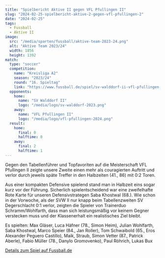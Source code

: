 ```yaml
---
title: "Spielbericht Aktive II gegen VFL Pfullingen II"
slug: "2024-02-25-spielbericht-aktive-2-gegen-vfl-pfullingen-2"
date: "2024-02-25"
tags:
  - Fussball
  - Aktive II
image:
  src: "/media/sparten/fussball/aktive-team-2023-24.png"
  alt: "Aktive Team 2023/24"
  width: 1856
  height: 1392
match:
  type: "soccer"
  competition:
    name: "Kreisliga A2"
    season: "2023/24"
    round: "16. Spieltag"
    link: "https://www.fussball.de/spiel/sv-walddorf-ii-vfl-pfullingen-u23/-/spiel/02MEEB86KC000000VS5489B3VUHHBIEF#!/"
  opponents:
    home:
      name: "SV Walddorf II"
      logo: "/media/logo/sv-walddorf-2023.png"
    away:
      name: "VFL Pfullingen II"
      logo: "/media/logo/vfl-pfullingen-2024.png"
  result:
    home:
      final: 0
      halftime: 0
    away:
      final: 2
      halftime: 1
---
```

Gegen den Tabellenführer und Topfavoriten auf die Meisterschaft VFL Pfullingen II zeigte unsere Zweite einen mehr als couragierten Auftritt und verlor durch jeweils späte Treffer in den Halbzeiten (41., 86) mit 0:2 Toren.

Aus einer kompakten Defensive spielend stand man in Halbzeit eins sogar kurz vor der Führung. Sicherlich spielentscheidend war eine zweifelhafte Rote Karte für unseren Defensivstrategen Saba Khostwal (68.). Wie schon in der Vorwoche, als der SVW II nur knapp beim Tabellenzweiten SV Degerschlacht 0:1 verlor, zeigten die Spieler von Trainerduo Schramm/Wohlfarth, dass man sich leistungsmäßig vor keinem Gegner verstecken muss und der Klassenerhalt ein realistisches Ziel bleibt.

Es spielten: Max Gläser, Luca Häfner (78., Simon Heim), Julian Wohlfarth, Saba Khostwal, Marco Speier (84., Jan Roller), Tom Schwaibold (65., Eros Alexander Peguero Castillo), Maik, Straub, Simon Vetter (87., Patrick Aberle), Fabio Müller (78., Danylo Gromovenko), Paul Röhrich, Lukas Bux

[Details zum Spiel auf Fussball.de](https://www.fussball.de/spiel/sv-walddorf-ii-vfl-pfullingen-u23/-/spiel/02MEEB86KC000000VS5489B3VUHHBIEF#!/)

